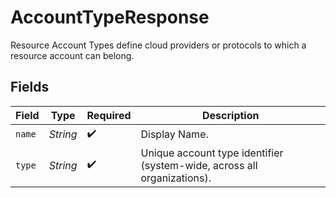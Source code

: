 # AccountTypeResponse

Resource Account Types define cloud providers or protocols to which a resource account can belong.


## Fields

| Field                                                                   | Type                                                                    | Required                                                                | Description                                                             |
| ----------------------------------------------------------------------- | ----------------------------------------------------------------------- | ----------------------------------------------------------------------- | ----------------------------------------------------------------------- |
| `name`                                                                  | *String*                                                                | :heavy_check_mark:                                                      | Display Name.                                                           |
| `type`                                                                  | *String*                                                                | :heavy_check_mark:                                                      | Unique account type identifier (system-wide, across all organizations). |